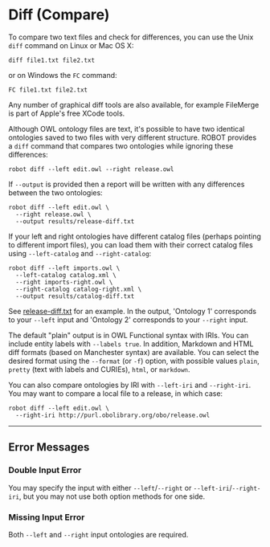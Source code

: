# Diff (Compare)

To compare two text files and check for differences, you can use the Unix `diff` command on Linux or Mac OS X:

    diff file1.txt file2.txt

or on Windows the `FC` command:

    FC file1.txt file2.txt

Any number of graphical diff tools are also available, for example FileMerge is part of Apple's free XCode tools.

Although OWL ontology files are text, it's possible to have two identical ontologies saved to two files with very different structure. ROBOT provides a `diff` command that compares two ontologies while ignoring these differences:

    robot diff --left edit.owl --right release.owl

If `--output` is provided then a report will be written with any differences between the two ontologies:

    robot diff --left edit.owl \
      --right release.owl \
      --output results/release-diff.txt

If your left and right ontologies have different catalog files (perhaps pointing to different import files), you can load them with their correct catalog files using `--left-catalog` and `--right-catalog`:

    robot diff --left imports.owl \
      --left-catalog catalog.xml \
      --right imports-right.owl \
      --right-catalog catalog-right.xml \
      --output results/catalog-diff.txt

See [release-diff.txt](/examples/release-diff.txt) for an example. In the output, 'Ontology 1' corresponds to your `--left` input and 'Ontology 2' corresponds to your `--right` input.

The default "plain" output is in OWL Functional syntax with IRIs. You can include entity labels with `--labels true`. In addition, Markdown and HTML diff formats (based on Manchester syntax) are available. You can select the desired format using the `--format` (or `-f`) option, with possible values `plain`, `pretty` (text with labels and CURIEs), `html`, or `markdown`.

You can also compare ontologies by IRI with `--left-iri` and `--right-iri`. You may want to compare a local file to a release, in which case:
<!-- DO NOT TEST -->
```
robot diff --left edit.owl \
  --right-iri http://purl.obolibrary.org/obo/release.owl
```

---

## Error Messages

### Double Input Error

You may specify the input with either `--left`/`--right` or `--left-iri`/`--right-iri`, but you may not use both option methods for one side.

### Missing Input Error

Both `--left` and `--right` input ontologies are required.
